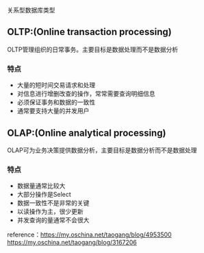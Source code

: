 关系型数据库类型
## OLTP:(Online transaction processing)
OLTP管理组织的日常事务。主要目标是数据处理而不是数据分析
### 特点
- 大量的短时间交易请求和处理
- 对信息进行增删改查的操作，常常需要查询明细信息
- 必须保证事务和数据的一致性
- 通常要支持大量的并发用户
## OLAP:(Online analytical processing)
OLAP可为业务决策提供数据分析，主要目标是数据分析而不是数据处理
### 特点
- 数据量通常比较大
- 大部分操作是Select
- 数据一致性不是非常的关键
- 以读操作为主，很少更新
- 并发查询的量通常不会很大


reference：https://my.oschina.net/taogang/blog/4953500
https://my.oschina.net/taogang/blog/3167206